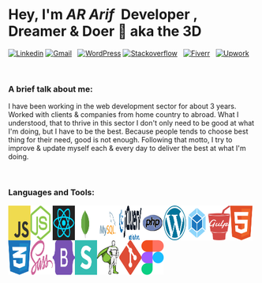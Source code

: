 # Hey, I'm _AR Arif_ &nbsp;Developer , Dreamer & Doer 👋 aka the 3D

[![Linkedin](https://img.shields.io/badge/Linkedin-connect--me-blue?logo=linkedin&style=for-the-badge&logoColor=white&labelColor=blue&color=mint)](https://www.linkedin.com/in/arifur-rahman-arif-51222a1b8/) [![Gmail](https://img.shields.io/badge/dev.ar.arif@gmail.com-d?logo=gmail&style=for-the-badge&logoColor=white&labelColor=red&color=blue)]() &nbsp; [![WordPress](https://img.shields.io/badge/Wordpress-d?logo=wordpress&style=for-the-badge&logoColor=white&labelColor=blue&color=23282d)](https://profiles.wordpress.org/devdrarif/#content-plugins)
[![Stackoverflow](https://img.shields.io/badge/stackoverflow-d?logo=stackoverflow&style=for-the-badge&logoColor=white&labelColor=orange&color=red)](https://stackoverflow.com/users/16214410/arifur-rahman-arif) &nbsp; [![Fiverr](https://img.shields.io/badge/fiverr-d?logo=fiverr&style=for-the-badge&logoColor=black&labelColor=1dbf73&color=blue)](https://www.fiverr.com/devdrarif?up_rollout=true) &nbsp; [![Upwork](https://img.shields.io/badge/upwork-d?logo=upwork&style=for-the-badge&logoColor=white&labelColor=14a800&color=blue)](https://www.upwork.com/freelancers/~014254f914c8244188)

<br />

### A brief talk about me:

I have been working in the web development sector for about 3 years.
Worked with clients & companies from home country to abroad. What I understood, that to thrive in this sector I don't only need to be good
at what I'm doing, but I have to be the best. Because people tends to choose best thing for their need, good is not enough.
Following that motto, I try to improve & update myself each & every day to deliver the best at what I'm doing.

<br />

### Languages and Tools:

<img align="left" alt="JavaScript" width="45" height="70" src="./Logos/logo-javascript.svg" title="JavaScript"/>
<img align="left" alt="NodeJS" width="45" height="70" src="./Logos/nodejs-icon.svg" title="NodeJS"/>
<img align="left" alt="React" width="45" height="70" src="./Logos/react.svg" title="React"/>
<img align="left" alt="MongoDB" width="45" height="70" src="./Logos/mongodb.svg" title="MongoDB"/>
<img align="left" alt="MySQL" width="45" height="70" src="./Logos/mysql.svg" title="MySQL"/>
<img align="left" alt="jQuery" width="45" height="70" src="./Logos/jquery.svg" title="jQuery"/>
<img align="left" alt="PHP" width="45" height="70" src="./Logos/php.svg" title="PHP"/>
<img align="left" alt="WordPress" width="45" height="70" src="./Logos/wordpress.svg" title="WordPress"/>
<img align="left" alt="Webpack" width="45" height="70" src="./Logos/webpack-icon.svg" title="Webpack"/>
<img align="left" alt="Gulp" width="45" height="70" src="./Logos/gulp.svg" title="Gulp"/>
<img align="left" alt="HTML" width="45" height="70" src="./Logos/html.svg" title="HTML"/>
<img align="left" alt="CSS" width="45" height="70" src="./Logos/css.svg" title="CSS"/>
<img align="left" alt="Sass" width="45" height="70" src="./Logos/sass.svg" title="Sass"/>
<img align="left" alt="Bootstrap" width="45" height="70" src="./Logos/bootstrap.svg" title="Bootstrap"/>
<img align="left" alt="Semantic" width="45" height="70" src="./Logos/semantic-ui.svg" title="Semantic"/>
<img align="left" alt="GSAP" width="45" height="70" src="./Logos/gsap-greensock.svg" title="GSAP"/>
<img align="left" alt="Git" width="45" height="70" src="./Logos/git-icon.svg" title="Git"/>
<img align="left" alt="Figma" width="45" height="70" src="./Logos/figma.svg" title="Figma"/>
